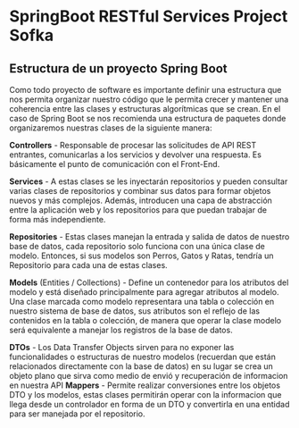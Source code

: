 # SpringBoot RESTful Services Project Sofka

## Estructura de un proyecto Spring Boot
Como todo proyecto de software es importante definir una estructura que nos permita organizar nuestro código que le permita crecer y mantener una coherencia entre las clases y estructuras algorítmicas que se crean.  En el caso de Spring Boot se nos recomienda una estructura de paquetes donde organizaremos nuestras clases de la siguiente manera:

**Controllers** - Responsable de procesar las solicitudes de API REST entrantes, comunicarlas a los servicios y devolver una respuesta. Es básicamente el punto de comunicación con el Front-End.

**Services** - A estas clases se les inyectarán repositorios y pueden consultar varias clases de repositorios y combinar sus datos para formar objetos nuevos y más complejos. Además, introducen una capa de abstracción entre la aplicación web y los repositorios para que puedan trabajar de forma más independiente.

**Repositories** - Estas clases manejan la entrada y salida de datos de nuestro base de datos, cada repositorio solo funciona con una única clase de modelo. Entonces, si sus modelos son Perros, Gatos y Ratas, tendría un Repositorio para cada una de estas clases.

**Models** (Entities / Collections) - Define un contenedor para los atributos del modelo y está diseñado principalmente para agregar atributos al modelo. Una clase marcada como modelo representara una tabla o colección en nuestro sistema de base de datos, sus atributos son el reflejo de las contenidos en la tabla o colección, de manera que operar la clase modelo será equivalente a manejar los registros de la base de datos. 

**DTOs** - Los Data Transfer Objects sirven para no exponer las funcionalidades o estructuras de nuestro modelos (recuerdan que están relacionados directamente con la base de datos) en su lugar se crea un objeto plano que sirva como medio de envió y recuperación de informacion en nuestra API
**Mappers** -  Permite realizar conversiones entre los objetos DTO y los modelos, estas clases permitirán operar con la informacion que llega desde un controlador en forma de un DTO y convertirla en una entidad para ser manejada por el repositorio.